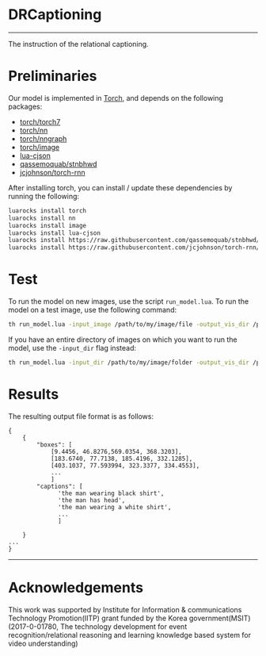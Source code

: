 # DRCaptioning
---
The instruction of the relational captioning.

# Preliminaries
Our model is implemented in [Torch](http://torch.ch/), and depends on the following packages: 
* [torch/torch7](https://github.com/torch/torch7)
* [torch/nn](https://github.com/torch/nn) 
* [torch/nngraph](https://github.com/torch/nngraph) 
* [torch/image](https://github.com/torch/image) 
* [lua-cjson](https://luarocks.org/modules/luarocks/lua-cjson)
* [qassemoquab/stnbhwd](https://github.com/qassemoquab/stnbhwd)
* [jcjohnson/torch-rnn](https://github.com/jcjohnson/torch-rnn)

After installing torch, you can install / update these dependencies by running the following:
```bash
luarocks install torch
luarocks install nn
luarocks install image
luarocks install lua-cjson
luarocks install https://raw.githubusercontent.com/qassemoquab/stnbhwd/master/stnbhwd-scm-1.rockspec
luarocks install https://raw.githubusercontent.com/jcjohnson/torch-rnn/master/torch-rnn-scm-1.rockspec
```

# Test

To run the model on new images, use the script `run_model.lua`. To run the model on a test image,
use the following command:

```bash
th run_model.lua -input_image /path/to/my/image/file -output_vis_dir /path/to/the/output/folder
```


If you have an entire directory of images on which you want to run the model, use the `-input_dir` flag instead:

```bash
th run_model.lua -input_dir /path/to/my/image/folder -output_vis_dir /path/to/the/output/folder
```


# Results 
The resulting output file format is as follows:

```
{
	{
		"boxes": [
			[9.4456, 46.8276,569.0354, 368.3203],
			[183.6740, 77.7138, 185.4196, 332.1285],
			[403.1037, 77.593994, 323.3377, 334.4553],
			...
			]
		"captions": [
			  'the man wearing black shirt',
			  'the man has head',
			  'the man wearing a white shirt',
			  ...
			  ]

	}
...
}
```





----
# Acknowledgements

This work was supported by Institute for Information & communications Technology Promotion(IITP) grant funded by the Korea government(MSIT) (2017-0-01780, The technology development for event recognition/relational reasoning and learning knowledge based system for video understanding)
